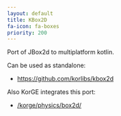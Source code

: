 ```yaml
---
layout: default
title: KBox2D
fa-icon: fa-boxes
priority: 200
---
```


Port of JBox2d to multiplatform kotlin.

Can be used as standalone:

* <https://github.com/korlibs/kbox2d>

Also KorGE integrates this port:

* [/korge/physics/box2d/](/korge/physics/box2d/)
